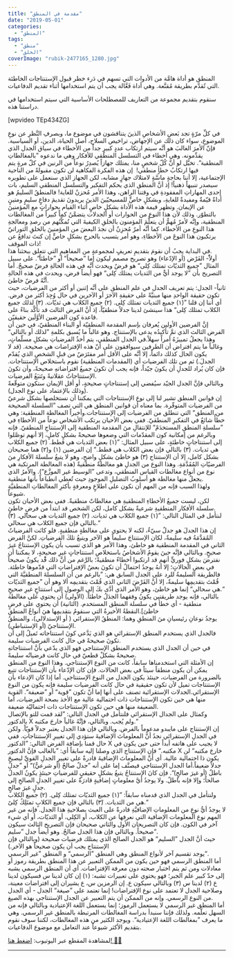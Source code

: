```yaml
---
title: "مقدمة في المنطق"
date: "2019-05-01"
categories: 
  - "المنطق"
tags: 
  - "منطق"
  - "الخلق"
coverImage: "rubik-2477165_1280.jpg"
---
```


المنطق هو أداة هامَّة من الأدوات التي تسهم في دَرء خطر قبول الإستنتاجات الخاطئة التي تُقدَّم بطريقة مُقنَّعة. وهي أداة فَعَّالة يجب أن يتم استخدامها أثناء تقديم الدفاعيات.

سنقوم بتقديم مجموعة من التعاريف للمصطلحات الأساسية التي سيتم استخدامها في دراستنا هذه.

\[wpvideo TEp434ZG\]

في كلِّ مرّةٍ تجد بَعضِ الأشخاصِ الذينَ يتناقشون في موضوع ما، وبصرفِ النَّظرِ عن نوعِ الموضوعِ، سواء كان ذلك عن الإجهاض، تراخيص السلاح، أصل الحياة، الدين، أو السياسية. فإنّ الأمرَ الغالبَ هو أنَّه سيتم ارتكاب عددٍ كبيرٍ جداً من الأخطاء في سياق الجدل الذي يقدِّمونه. وهي أخطاء في التسلسل المنطقي للأفكار وهي ما ندعوه ”بالمغالطاتِ المنطقية“. تخيَّل لو أنَّ كُلّ شخصٍ منا، يمتلك جهازاً يُصدِرُ نوعاً من الرنين في كلّ مرةٍ يتم فيها ارتكابُ خطأٍ منطقي!  إن هذه الفكرة الفكاهية لن تكون مقبولةً من الناحية الإجتماعية، إلا أننا بحاجةٍ ماسَّةٍ لامتلاك جهازٍ مشابه، لكن الجهاز الذي سنعمل على تطويره سيصدر تنبيهاً ذهنياً! إذ أنَّ المنطق الذي يحكم التفكير والتسلسل المنطقي السليم، بات إحدى المهاراتِ المفقودةِ في وقتنا الراهن، وهذا الأمر مُحزنٌ للغاية! فالمنطقُ السليمُ هو أداةٌ قيّمةٌ ومفيدةٌ للغايةِ، وبشكلٍ خاصٍّ للمسيحيّينَ الذينَ يريدونَ تقديمَ دفاعٍ سليمٍ ومتينٍ عن الإيمان. وتظهر قيمة هذه الأداة بشكلٍ خاصٍ أثناء القيام بحواراتٍ مع المؤمنينَ بالتطوّر. وذلك لأن هذا النوع من الحوارات أو الجدلات يتضمَّنُ كماً كبيراً من المغالطات المنطقية، وإنَّه لأمرٌ مُهمٌّ أن يتعلَّمَ المؤمنون بالخلقِ الكيفيةَ التي تُمكِّنُهم من رصدِ ومعالجةِ هذا النوعِ من الأخطاء. كما أنَّه أمرٌ مُحزِنٌ أن نجدَ البعضَ من المؤمنينَ بالخلقِ التوراتيّ يرتكبون هذا النوعَ من الأخطاءِ، وهو أمر يتسبب بالحرجِ بشكلٍ خاصٍّ إن كنتَ تدافعُ عن ذات الموقف!  
في البداية يجبُ أن نقومَ بتقديمِ تعريفٍ لمجموعةٍ من المفاهيمِ التي تتعلق ببحثنا هذا.  
أولاًً- الفَرْض (أو الإدّعاء) وهو تصريح مصمم ليكون إما ”صحيحاً“ أو ”خاطئاً“. على سبيل المثال ”جميع الثديّات تمتلك كِلى“ هو فرضٌ ويحدث أنَّه في هذه الحالةِ فرضٌ صحيحٌ. أما التصريح بأن ”لا يوجد أيٌّ من الثديات يمتلك كِلى“ فهو أيضاً فرض، ويحدث في هذه الحالةِ أنَّهُ فرضٌ خاطئ.  
ثانياً- الجدل: يتم تعريف الجدل في علم المنطق على أنَّه إثنين أو أكثر من الفرضيات، حيث تكون حقيقة الواحدِ منها مبنيَّةً على حقيقةِ الآخرَ أو الآخرين في حال وُجِدَ أكثر من فرض. أي أننا إن قلنا ”(١) جميع الثديات تمتلك كِلى. (٢) جميع الكلاب هي ثديّات. (٣) لذلك جميع الكلاب تمتلك كِلى“ هذا سينشئ لدينا جدلاً منطقيّاً، إذ أنَّ الفرض الثالث قد تأكَّد بناءً على قاعدة كون الفرضين الأوَّلَين حقيقيّن.  
إنَّ الفرضين الأولين يُعرفان بإسم المقدمة المنطقيّة أو البناء المنطقيّ، في حين أن الفرض الثالث الذي تمَّ تأكيدُه يدعى بالإستنتاج. وهو غالباً ما يُسبق بكلمةِ ”لذلك أو بالتالي“ وهذا يجعلُ تمييزَهُ أمراً سهلاً.في الجدل المنطقي، يتم أخذُ الفرضياتِ بشكلِ مسلّماتٍ، وغالباً ما يتم افتراض أن الطرفين سيوافقون على أنّ هذه الإفتراضات هي صحيحة. (قد لا يكون الحال كذلك دائماً، إلا أنَّه على الأقل أمر مفتَرَضٌ من قبلِ الشخصِ الذي يُقدّم الجدلَ.) ثم من تلك الفرضيات أي (المقدمات المنطقية) نقوم باستخلاص الإستنتاجات. فإن كان يُراد للجدلِ أن يكونَ جيّداً، فإنه يجب أن تكونَ جميعُ افتراضاتهِ صحيحةً، وأن تكونَ الإستنتاجاتُ عقلانيةً وتَتبَعُ الفرضيات.  
وبالتالي فإنَّ الجدل الجيّد سيُفضي إلى إستنتاجاتٍ صحيحةٍ، أو أقل الإيمان ستكون متوقّعةً (وذلك بالإعتماد على نوع الجدل).  
إن قوانين المنطق تشير لنا إلى نوع الإستنتاجات التي يمكننا أن نستخلصها بشكل شرعيّ من الفرضيات المتوفّرة. بما معناه أن قوانين المنطق هي التي تصف ”السلسلة الصحيحة من المنطق“ التي تنطلق من الفرضيات إلى الإستنتاجات.وأخيراً المغالطة المنطقية: وهي خطأٌ شائعٌ في التفكيرِ المنطقيّ. ففي بعض الأحيان يرتكب الأشخاص نوعاً من الأخطاءِ في ”سلسلةِ المنطقِ المستخدَمْ“ للإنتقالِ منَ المقدمة المنطقية إلى الإستنتاجِ المنطقيّ. فإنه وبالرغم من إمكانية كون المقدّمات التي وضعوها صحيحةً بشكلٍ كاملٍ، إلا أنهم توصَّلوا إلى استنتاجاتٍ خاطئةٍ، على سبيل المثال: ”(١) بعض الثديات هي قطط. (٢) جميع الكلاب هي ثديات. (٣) بالتالي فإن بعض الكلاب هي قطط.“ إن الفرضين (١) و(٢) هما صحيحان بشكل كامل، إلا أن الإستنتاج (٣) هو خاطئ بشكلٍ واضحٍ، وهو لا يتبعُ سلسلةَ الأفكارِ منَ الفرضيّاتِ المُقَدَّمَةِ. وهذا النوع من الجدلِ هو مغالطةٌ منطقيةٌ (هذه المغالطة المرتكبة هي نوع من أنواع مغالطات القياس المنطقي، وتدعى ”الوسيط غير الموزَّع“). والأمرُ الذي يجعلُ منها مغالطة هو أسلوبُ التضليلِ الموجودِ حيث تُعطي انطباعاً بأنها منطقية.  
ولهذا السبب فإنه من المهم أن نكون على اطلاعٍ ومعرفةٍ بأكثرِ المغالطاتِ المنطقيَّةِ شيوعاً.  
لكن، ليست جميعُ الأخطاءِ المنطقيةِ هي مغالطاتٌ منطقيةٌ. ففي بعض الأحيان تكون سلسلة الأفكار المنطقيةِ شرعيةٌ بشكل كامل، لكن الشخص قد ابتدأ من فرضٍ خاطئٍ.  
لنتأمل في المثال التالي: ”(١) جميع الكلاب هي ثديات. (٢) جميع الثديات هي سحالي. (٣) بالتالي فإن جميع الكلاب هي سحالي.“  
إن هذا الجدلَ هو جدلٌ سيّءٌ، لكنه لا يحتوي على مغالطةٍ منطقيةٍ. فلو كانَت الفرضياتُ المُقدَّمَةُ فيه سليمةٌ، لكان الإستنتاجَ سليماً هو الآخر ويتبعُ تلكَ الفرضياتِ. لكنَّ الفرض الثاني في المقدمة المنطقية هو خاطئ، وهذا الأمر هو الذي تسبب بأن يكون الإستنتاجُ غيرَ صحيحٍ. وبالتالي فإنَّه حينَ يقومُ الأشخاصُ باستخلاصِ استنتاجاتٍ غيرِ صحيحةٍ، لا يمكننا أن نفترضَ بشكلٍ فوريٍّ أنهم قد ارتكبوا أخطاءً منطقيةً؛ بالرَّغم من أنَّ ذلك قَْد يكونُ صحيحاً في بعضِ الحالاتٍ؛ إلا أنهُ يوجدُ احتمالٌ أن تكونَ بعضُ الإفتراضاتِ التي قدّموها خاطئة. فالطريقة السليمةُ للرد على الجدل السابق هي: ”بالرغم من أن السلسلةَ المنطقيَّةَ التي قُمْتَ بتقديمِها سليمةٌ، إلا أنَّ الفَرْضَ الثاني الذي قُمْتَ بتقديمِه ألا وهو أن ”جميع الثديّات هي سحالي“ إنما هو خاطئ، وهو الأمر الذي أدَّى بكَ إلى الوصولِ إلى استنتاجٍ غيرِ صحيحٍ.“  
بالتالي، فإنه يوجد طريقتين يكونُ وفقهما الجدَلُ خاطئاً. (الأولى) أن يحتوي على مغالطة منطقية - أي خطأ في سلسلة المنطق المستخدم. (الثانية) أن يحتوي على فرضٍ خاطئ\].النقطةُ الأخيرةُ التي سنقومُ بتقديمِها هيَ أنواعُ المنطقِ  
يوجدُ نوعانِ رئيسيانِ منَ المنطقِ وهما: المنطقُ الإستقرائي ( أو الإستدلالي)، والمنطقُ الإستنتاجيّ (أو الإستنباطي).  
فالجدل الذي يستخدم المنطق الإستقرائي هو الذي يَدَّعي كونَ استنتاجاته تَميلُ إلى أن تكونَ صحيحةً في حال كانت الفرضيات سليمة.  
في حين أن الجدل الذي يستخدم المنطق الإستنتاجي فهو الذي يدّعي بأنَّ استنتاجاتهِ صحيحةً بشكلْ قطعيّ في حال كانت فرضياتُه سليمةً.  
إن الأمثلة التي استخدمناها سابقاً، كانت من النوع الإستنتاجي. وهذا النوع من المنطق يمكن أن يكون منطقاً سيئاً في بعض الحالات. فإن كان الإدّعاء بأن الإستنتاجات تتبع بالضرورة من الفرضيات، حينئذ يكون الجدل من النوع الإستنتاجي. أما إذا كان الإدعاء بأن الإستنتاجات تميل لأن تكون حقيقية في حال كانت الفرضيات سليمة فإنه يكون من النوع الإستقرائي.الجدلات الإستقرائية تصنف على أنها إما أنّ تكون ”قوية“ أو ”ضعيفة“. القوية منها هي حين تكون الإستنتاجات ذات احتمالية عالية مع الأخذ بصحة الفرضيات، أما الضعيفة منها هي حين تكون الإستنتاجات ذات احتماليّة ضعيفة.  
وكمثال على الجدال الإستقرائي فلنتأمل في الجدل التالي: ”لقد قمت للتو بالإتصال بالدكتور X ولم يُجب. وبالتالي، فإنَّهُ غالباً خارجَ مكتبه.“  
إن الإستنتاج على مايبدو مدعوماً بالفرض. وبالتالي فإن هذا الجدل يعتبر جدلاً قويّاً. ولكن في الجدلِ الإستقرائي نجدُ أنَّ المعلوماتَ الإضافيةَ ستؤدي إلى تغييرِ الإستنتاجاتِ. ففي حال قمنا بإضافة الفرض التالي: ”الدكتور X لا يجيب على هاتفه أبداً حتى حين يكون في مكتبه.“ فإن الإستنتاج الذي وصلنا إليه سابقاً أي: ”بالغالب فإنَّ الدكتور X خارجَ مكتبه“ لن يكون ذا احتمالية عالية. أي أنَّ المعلوماتَ الإضافيةَ قادرةٌ على تغييرِ الجدلِ القويِّ ليصبحَ جدلاً ضعيفاً.أما الجدل الإستنتاجي فيصنَّف إما على أنه ”جدلٌ صالحٌ (أو شرعيٌّ)“ أو ”جدلٌ باطلٌ (أو غيرَ صالحٍ)“. فإن كانَ الإستنتاجُ يتبعُ بشكلٍ حقيقيٍ للفرضياتِ حينئذٍ يكونُ الجدلُ صالحاً؛ وإلا فإنه باطلٌ. ولا يوجدُ أيَّ معلوماتٍ إضافيةٍ قادرَةٌ على تغييرِ الجدلِ الصالحِ إلى جدلٍ غيرَ صالحٍ.  
ولنتأمل في الجدل الذي قدمناه سابقاً: ”(١) جميع الثديّات تمتلك كِلى. (٢) جميع الكلاب هي من الثديات. (٣َ) بالتالي فإن جميع الكلابٍ تمتَلِكُ كِلىً.“  
لا يوجدُ أيُّ نوعٍ من المعلوماتِ الإضافيَّةِ قادرةٌ على العبث بصلاحيةِ هذا الجدل. فإنه من غير المهم نوع المعلومات الإضافية التي نعرفها عن الكلاب، أو الكِلى، أو الثديّات، أو أي شيء آخر في الكون. فإن كان التصريحان الأول والثاني صحيحان فإن التصريح الثالث سيكون صحيحاً. وبالتالي فإن هذا الجدل صالحٌ. وهو أيضاً جدل ”سليم“.  
حيث أنَّ الجدل ”السليم“ هو الجدل الصالح الذي يمتلك فرضيات صحيحة (وبالتالي فإن الإستنتاج يجب أن يكون صحيحاً هو الآخر.)  
يوجد تقسيم آخر لأنواع المنطق وهي المنطق ”الرسمي“ و المنطق ”غير الرسمي“.  
أما المنطق الرسمي فهو حين يكون من الممكن التعبير عن هذا المنطق بطريقة رموز أو معادلات ومن ثم يتم اختبار صحته دون معرفة الإفتراضات. أي أن المنطق الرسمي يشبه إلى حدّ كبير علم الجبر؛ فهو يحتوي على تعبيرات تشبه: (١) إن كان لدينا س فسيكون لدينا ع (٢) لدينا س (٣) وبالتالي سيكون ع. إن الرمزين س، ع يشيران إلى افتراضات معينة، وصلاحية الجدل لا تعتمد على نوع الإفتراضات! إنما تعتمد على ”صيغة“ الجدل - أي الجدل من النوع الرسمي. وإنه من الممكن أن يتم التعبير عن الجدل الإستنتاجي بهذه الصيغ.  
أما المنطق غير الرسمي لا يستعمل الرموز؛ إنما يستعمل اللغة الإعتيادية وبالتالي فإنه من السهل تعلّمه. ولذلك فإننا سنبدأ بدراسة المغالطات المرتبطة بالمنطق غير الرسمي. وهي ما يعرف ”بمغالطات اللغة الإعتيادية“. ويوجد الكثير من هذه المغالطات، لكننا سوف نقوم بتقديم الأكثر شيوعاً عند التعامل مع موضوع الدفاعيات.

لمشاهدة المقطع عبر اليوتيوب: [اضغط هنا! 👍🏼](https://youtu.be/20JXnSoyCFE)

* * *
